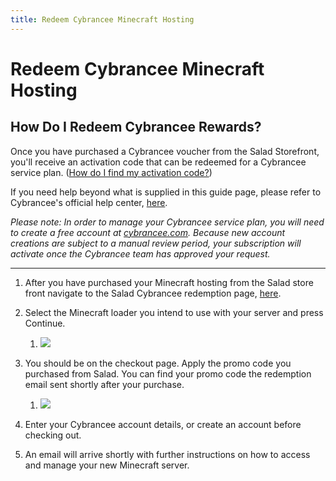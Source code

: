 ```yaml
---
title: Redeem Cybrancee Minecraft Hosting
---
```


# Redeem Cybrancee Minecraft Hosting

## **How Do I Redeem Cybrancee Rewards?**

Once you have purchased a Cybrancee voucher from the Salad Storefront, you'll receive an activation code that can be
redeemed for a Cybrancee service plan.
([How do I find my activation code?](https://support.salad.com/article/125-where-to-find-your-reward-redemption-code))

If you need help beyond what is supplied in this guide page, please refer to Cybrancee's official help center,
[here](https://cybrancee.com/learn/).

_Please note: In order to manage your Cybrancee service plan, you will need to create a free account at_
[_cybrancee.com_](https://cybrancee.com/)_. Because new account creations are subject to a manual review period, your
subscription will activate once the Cybrancee team has approved your request._

---

1. After you have purchased your Minecraft hosting from the Salad store front navigate to the Salad Cybrancee redemption
   page, [here](https://cybrancee.com/client/index.php?rp=%2Fstore%2Fsponsorship-hosting%2F).

<!--THE END-->

2. Select the Minecraft loader you intend to use with your server and press Continue.
   1. ![](https://s3.amazonaws.com/helpscout.net/docs/assets/615b47bfca9e0011a4434693/images/64b08beda9d61472afe08bba/file-YnMoXoDaXw.png)

3. You should be on the checkout page. Apply the promo code you purchased from Salad. You can find your promo code the
   redemption email sent shortly after your purchase.
   1. ![](https://s3.amazonaws.com/helpscout.net/docs/assets/615b47bfca9e0011a4434693/images/64b08d0278d5c33f49240e3f/file-nx2xAcQy36.png)

4. Enter your Cybrancee account details, or create an account before checking out.
5. An email will arrive shortly with further instructions on how to access and manage your new Minecraft server.
